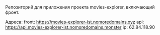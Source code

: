 Репозиторий для приложения проекта movies-explorer, включающий фронт.

Адреса: 
front: https://movies-explorer-ist.nomoredomains.xyz 
api: https://api.movies-explorer-ist.nomoredomains.monster 
ip: 62.84.118.90
